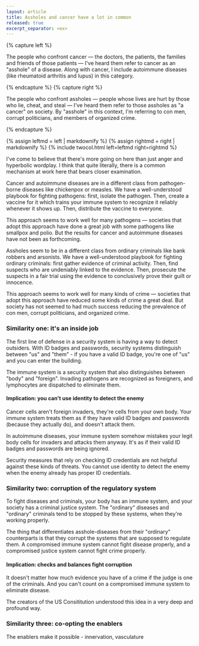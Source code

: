 ```yaml
---
layout: article
title: Assholes and cancer have a lot in common
released: true
excerpt_separator: <ex>
---
```


{% capture left %}

The people who confront cancer &mdash; the doctors, the patients, the
families and friends of those patients &mdash; I've heard them refer
to cancer as an "asshole" of a disease. Along with cancer, I include
autoimmune diseases (like rheumatoid arthritis and lupus) in this
category.

{% endcapture %}
{% capture right %}

The people who confront assholes &mdash; people whose lives are hurt
by those who lie, cheat, and steal &mdash; I've heard them refer to
those assholes as "a cancer" on society. By "asshole" in this context,
I'm referring to con men, corrupt politicians, and members of
organized crime.

{% endcapture %}

{% assign leftmd = left | markdownify %}
{% assign rightmd = right | markdownify %}
{% include twocol.html left=leftmd right=rightmd %}

<p class="mb-5"/>

I've come to believe that there's more going on here than just anger
and hyperbolic wordplay. I think that quite literally, there is a
common mechanism at work here that bears closer examination.

Cancer and autoimmune diseases are in a different class from
pathogen-borne diseases like chickenpox or measles. We have a
well-understood playbook for fighting pathogens: first, isolate the
pathogen. Then, create a vaccine for it which trains your immune
system to recognize it reliably whenever it shows up. Then, distribute
the vaccine to everyone.

This approach seems to work well for many pathogens &mdash; societies that
adopt this approach have done a great job with some pathogens like
smallpox and polio. But the results for cancer and autoimmune diseases
have not been as forthcoming.

Assholes seem to be in a different class from ordinary criminals like
bank robbers and arsonists. We have a well-understood playbook for
fighting ordinary criminals: first gather evidence of criminal
activity. Then, find suspects who are undeniably linked to the
evidence. Then, prosecute the suspects in a fair trial using the
evidence to conclusively prove their guilt or innocence.

This approach seems to work well for many kinds of crime &mdash;
societies that adopt this approach have reduced some kinds of crime a
great deal. But society has not seemed to had much success reducing
the prevalence of con men, corrupt politicians, and organized crime.

### Similarity one: it's an inside job

The first line of defense in a security system is having a way to
detect outsiders.  With ID badges and passwords, security systems
distinguish between "us" and "them" - if you have a valid ID badge,
you're one of "us" and you can enter the building.

The immune system is a security system that also distinguishes between
"body" and "foreign". Invading pathogens are recognized as foreigners,
and lymphocytes are dispatched to eliminate them.

#### Implication: you can't use identity to detect the enemy

Cancer cells aren't foreign invaders, they're cells from your own
body. Your immune system treats them as if they have valid ID badges and
passwords (because they actually do), and doesn't attack them.

In autoimmune diseases, your immune system somehow mistakes your legit
body cells for invaders and attacks them anyway. It's as if their
valid ID badges and passwords are being ignored.

Security measures that rely on checking ID credentials are not helpful
against these kinds of threats. You cannot use identity to detect the
enemy when the enemy already has proper ID credentials.


### Similarity two: corruption of the regulatory system

To fight diseases and criminals, your body has an immune system, and
your society has a criminal justice system. The "ordinary" diseases
and "ordinary" criminals tend to be stopped by these systems, when
they're working properly. 

The thing that differentiates asshole-diseases from their "ordinary"
counterparts is that they corrupt the systems that are supposed to
regulate them. A compromised immune system cannot fight disease
properly, and a compromised justice system cannot fight crime
properly.

#### Implication: checks and balances fight corruption

It doesn't matter how much evidence you have of a crime if the judge
is one of the criminals. And you can't count on a compromised immune
system to eliminate disease.

The creators of the US Consititution understood this idea in a very
deep and profound way.


### Similarity three: co-opting the enablers

The enablers make it possible - innervation, vasculature


